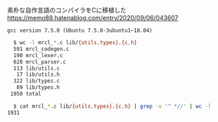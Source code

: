 素朴な自作言語のコンパイラをCに移植した  
https://memo88.hatenablog.com/entry/2020/09/06/043607

```
gcc version 7.5.0 (Ubuntu 7.5.0-3ubuntu1~18.04) 
```

```sh
  $ wc -l mrcl_*.c lib/{utils,types}.{c,h}
  591 mrcl_codegen.c
  190 mrcl_lexer.c
  628 mrcl_parser.c
  113 lib/utils.c
   17 lib/utils.h
  322 lib/types.c
   89 lib/types.h
 1950 total

  $ cat mrcl_*.c lib/{utils,types}.{c,h} | grep -v '^ *//' | wc -l
1931
```
